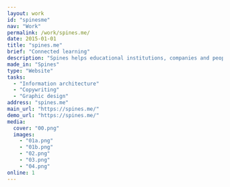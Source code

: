 ```yaml
---
layout: work
id: "spinesme"
nav: "Work"
permalink: /work/spines.me/
date: 2015-01-01
title: "spines.me"
brief: "Connected learning"
description: "Spines helps educational institutions, companies and people to build deep, enduring knowledge."
made_in: "Spines"
type: "Website"
tasks:
  - "Information architecture"
  - "Copywriting"
  - "Graphic design"
address: "spines.me"
main_url: "https://spines.me/"
demo_url: "https://spines.me/"
media:
  cover: "00.png"
  images:
    - "01a.png"
    - "01b.png"
    - "02.png"
    - "03.png"
    - "04.png"
online: 1
---
```

